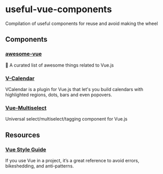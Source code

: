 # useful-vue-components
Compilation of useful components for reuse and avoid making the wheel

## Components

### [awesome-vue](https://github.com/vuejs/awesome-vue)
🎉 A curated list of awesome things related to Vue.js

### [V-Calendar](https://vcalendar.io/)
VCalendar is a plugin for Vue.js that let's you build calendars with highlighted regions, dots, bars and even popovers.


### [Vue-Multiselect](https://vue-multiselect.js.org/)
Universal select/multiselect/tagging component for Vue.js

## Resources

### [Vue Style Guide](https://vuejs.org/v2/style-guide/)
If you use Vue in a project, it’s a great reference to avoid errors, bikeshedding, and anti-patterns.



